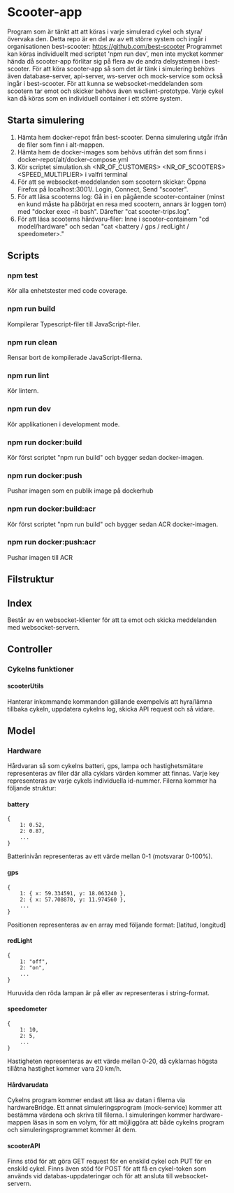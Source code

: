 # Scooter-app

Program som är tänkt att att köras i varje simulerad cykel och styra/övervaka den. Detta repo är en del av av ett större system och ingår i organisationen best-scooter: https://github.com/best-scooter
Programmet kan köras individuellt med scriptet 'npm run dev', men inte mycket kommer hända då scooter-app förlitar sig på flera av de andra delsystemen i best-scooter.
För att köra scooter-app så som det är tänk i simulering behövs även database-server, api-server, ws-server och mock-service som också ingår i best-scooter. För att kunna se websocket-meddelanden som scootern tar emot och skicker behövs även wsclient-prototype. Varje cykel kan då köras som en individuell container i ett större system.

## Starta simulering

1. Hämta hem docker-repot från best-scooter. Denna simulering utgår ifrån de filer som finn i alt-mappen.
2. Hämta hem de docker-images som behövs utifrån det som finns i docker-repot/alt/docker-compose.yml
3. Kör scriptet simulation.sh <NR_OF_CUSTOMERS> <NR_OF_SCOOTERS> <SPEED_MULTIPLIER> i valfri terminal
4. För att se websocket-meddelanden som scootern skickar: Öppna Firefox på localhost:3001/. Login, Connect, Send "scooter".
5. För att läsa scooterns log: Gå in i en pågående scooter-container (minst en kund måste ha påbörjat en resa med scootern, annars är loggen tom) med "docker exec -it <container-name> bash". Därefter "cat scooter-trips.log".
6. För att läsa scooterns hårdvaru-filer: Inne i scooter-containern "cd model/hardware" och sedan "cat <battery / gps / redLight / speedometer>."

## Scripts

### npm test

Kör alla enhetstester med code coverage.

### npm run build

Kompilerar Typescript-filer till JavaScript-filer.

### npm run clean

Rensar bort de kompilerade JavaScript-filerna.

### npm run lint

Kör lintern.

### npm run dev

Kör applikationen i development mode.

### npm run docker:build

Kör först scriptet "npm run build" och bygger sedan docker-imagen.

### npm run docker:push

Pushar imagen som en publik image på dockerhub

### npm run docker:build:acr

Kör först scriptet "npm run build" och bygger sedan ACR docker-imagen.

### npm run docker:push:acr

Pushar imagen till ACR

## Filstruktur

## Index

Består av en websocket-klienter för att ta emot och skicka meddelanden med websocket-servern.

## Controller

### Cykelns funktioner

#### scooterUtils

Hanterar inkommande kommandon gällande exempelvis att hyra/lämna tillbaka cykeln, uppdatera cykelns log, skicka API request och så vidare.

## Model

### Hardware

Hårdvaran så som cykelns batteri, gps, lampa och hastighetsmätare representeras av filer där alla cyklars värden kommer att finnas. Varje key representeras av varje cykels individuella id-nummer.
Filerna kommer ha följande struktur:

#### battery

```
{
    1: 0.52,
    2: 0.87,
    ...
}
```

Batterinivån representeras av ett värde mellan 0-1 (motsvarar 0-100%).

#### gps

```
{
    1: { x: 59.334591, y: 18.063240 },
    2: { x: 57.708870, y: 11.974560 },
    ...
}
```

Positionen representeras av en array med följande format: [latitud, longitud]

#### redLight

```
{
    1: "off",
    2: "on",
    ...
}
```

Huruvida den röda lampan är på eller av representeras i string-format.

#### speedometer

```
{
    1: 10,
    2: 5,
    ...
}
```

Hastigheten representeras av ett värde mellan 0-20, då cyklarnas högsta tillåtna hastighet kommer vara 20 km/h.

#### Hårdvarudata

Cykelns program kommer endast att läsa av datan i filerna via hardwareBridge. Ett annat simuleringsprogram (mock-service) kommer att bestämma värdena och skriva till filerna. I simuleringen kommer hardware-mappen läsas in som en volym, för att möjliggöra att både cykelns program och simuleringsprogrammet kommer åt dem.

#### scooterAPI

Finns stöd för att göra GET request för en enskild cykel och PUT för en enskild cykel. Finns även stöd för POST för att få en cykel-token som används vid databas-uppdateringar och för att ansluta till websocket-servern.
